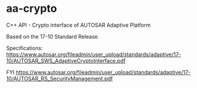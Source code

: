 # aa-crypto
C++ API - Crypto interface of AUTOSAR Adaptive Platform

Based on the 17-10 Standard Release.

Specifications: https://www.autosar.org/fileadmin/user_upload/standards/adaptive/17-10/AUTOSAR_SWS_AdaptiveCryptoInterface.pdf

FYI https://www.autosar.org/fileadmin/user_upload/standards/adaptive/17-10/AUTOSAR_RS_SecurityManagement.pdf
